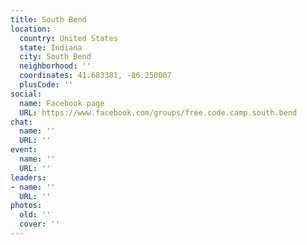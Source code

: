 ```yaml
---
title: South Bend
location:
  country: United States
  state: Indiana
  city: South Bend
  neighborhood: ''
  coordinates: 41.683381, -86.250007
  plusCode: ''
social:
  name: Facebook page
  URL: https://www.facebook.com/groups/free.code.camp.south.bend
chat:
  name: ''
  URL: ''
event:
  name: ''
  URL: ''
leaders:
- name: ''
  URL: ''
photos:
  old: ''
  cover: ''
---
```

